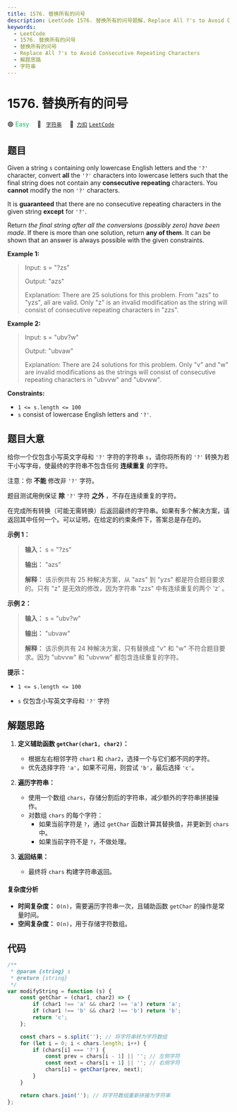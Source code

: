```yaml
---
title: 1576. 替换所有的问号
description: LeetCode 1576. 替换所有的问号题解，Replace All ?'s to Avoid Consecutive Repeating Characters，包含解题思路、复杂度分析以及完整的 JavaScript 代码实现。
keywords:
  - LeetCode
  - 1576. 替换所有的问号
  - 替换所有的问号
  - Replace All ?'s to Avoid Consecutive Repeating Characters
  - 解题思路
  - 字符串
---
```


# 1576. 替换所有的问号

🟢 <font color=#15bd66>Easy</font>&emsp; 🔖&ensp; [`字符串`](/tag/string.md)&emsp; 🔗&ensp;[`力扣`](https://leetcode.cn/problems/replace-all-s-to-avoid-consecutive-repeating-characters) [`LeetCode`](https://leetcode.com/problems/replace-all-s-to-avoid-consecutive-repeating-characters)

## 题目

Given a string `s` containing only lowercase English letters and the `'?'`
character, convert **all** the `'?'` characters into lowercase letters such
that the final string does not contain any **consecutive repeating**
characters. You **cannot** modify the non `'?'` characters.

It is **guaranteed** that there are no consecutive repeating characters in the
given string **except** for `'?'`.

Return _the final string after all the conversions (possibly zero) have been
made_. If there is more than one solution, return **any of them**. It can be
shown that an answer is always possible with the given constraints.

**Example 1:**

> Input: s = "?zs"
>
> Output: "azs"
>
> Explanation: There are 25 solutions for this problem. From "azs" to "yzs", all are valid. Only "z" is an invalid modification as the string will consist of consecutive repeating characters in "zzs".

**Example 2:**

> Input: s = "ubv?w"
>
> Output: "ubvaw"
>
> Explanation: There are 24 solutions for this problem. Only "v" and "w" are invalid modifications as the strings will consist of consecutive repeating characters in "ubvvw" and "ubvww".

**Constraints:**

- `1 <= s.length <= 100`
- `s` consist of lowercase English letters and `'?'`.

## 题目大意

给你一个仅包含小写英文字母和 `'?'` 字符的字符串 `s`，请你将所有的 `'?'` 转换为若干小写字母，使最终的字符串不包含任何 **连续重复**
的字符。

注意：你 **不能** 修改非 `'?'` 字符。

题目测试用例保证 **除** `'?'` 字符 **之外** ，不存在连续重复的字符。

在完成所有转换（可能无需转换）后返回最终的字符串。如果有多个解决方案，请返回其中任何一个。可以证明，在给定的约束条件下，答案总是存在的。

**示例 1：**

> **输入：** s = "?zs"
>
> **输出：** "azs"
>
> **解释：** 该示例共有 25 种解决方案，从 "azs" 到 "yzs" 都是符合题目要求的。只有 "z" 是无效的修改，因为字符串 "zzs" 中有连续重复的两个 'z' 。

**示例 2：**

> **输入：** s = "ubv?w"
>
> **输出：** "ubvaw"
>
> **解释：** 该示例共有 24 种解决方案，只有替换成 "v" 和 "w" 不符合题目要求。因为 "ubvvw" 和 "ubvww" 都包含连续重复的字符。

**提示：**

- `1 <= s.length <= 100`

- `s` 仅包含小写英文字母和 `'?'` 字符

## 解题思路

1. **定义辅助函数 `getChar(char1, char2)`：**

   - 根据左右相邻字符 `char1` 和 `char2`，选择一个与它们都不同的字符。
   - 优先选择字符 `'a'`，如果不可用，则尝试 `'b'`，最后选择 `'c'`。

2. **遍历字符串：**

   - 使用一个数组 `chars`，存储分割后的字符串，减少额外的字符串拼接操作。
   - 对数组 `chars` 的每个字符：
     - 如果当前字符是 `?`，通过 `getChar` 函数计算其替换值，并更新到 `chars` 中。
     - 如果当前字符不是 `?`，不做处理。

3. **返回结果：**
   - 最终将 `chars` 构建字符串返回。

#### 复杂度分析

- **时间复杂度：** `O(n)`，需要遍历字符串一次，且辅助函数 `getChar` 的操作是常量时间。
- **空间复杂度：** `O(n)`，用于存储字符数组。

## 代码

```javascript
/**
 * @param {string} s
 * @return {string}
 */
var modifyString = function (s) {
	const getChar = (char1, char2) => {
		if (char1 !== 'a' && char2 !== 'a') return 'a';
		if (char1 !== 'b' && char2 !== 'b') return 'b';
		return 'c';
	};

	const chars = s.split(''); // 将字符串转为字符数组
	for (let i = 0; i < chars.length; i++) {
		if (chars[i] === '?') {
			const prev = chars[i - 1] || ''; // 左侧字符
			const next = chars[i + 1] || ''; // 右侧字符
			chars[i] = getChar(prev, next);
		}
	}

	return chars.join(''); // 将字符数组重新拼接为字符串
};
```
